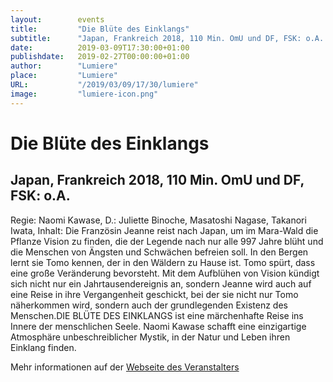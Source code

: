 ```yaml
---
layout:        events
title:         "Die Blüte des Einklangs"
subtitle:      "Japan, Frankreich 2018, 110 Min. OmU und DF, FSK: o.A. "
date:          2019-03-09T17:30:00+01:00
publishdate:   2019-02-27T00:00:00+01:00
author:        "Lumiere"
place:         "Lumiere"
URL:           "/2019/03/09/17/30/lumiere"
image:         "lumiere-icon.png"
---
```


Die Blüte des Einklangs
===========

Japan, Frankreich 2018, 110 Min. OmU und DF, FSK: o.A. 
-----------

Regie: Naomi Kawase, D.: Juliette Binoche, Masatoshi Nagase, Takanori Iwata, Inhalt: Die Französin Jeanne reist nach Japan, um im Mara-Wald die Pflanze Vision zu finden, die der Legende nach nur alle 997 Jahre blüht und  die Menschen von Ängsten und Schwächen befreien soll. In  den Bergen lernt sie Tomo kennen, der in den Wäldern zu Hause ist. Tomo spürt, dass eine große Veränderung bevorsteht. Mit dem Aufblühen von Vision kündigt sich nicht nur ein Jahrtausendereignis an, sondern Jeanne wird auch auf eine Reise in ihre Vergangenheit geschickt, bei der sie nicht nur Tomo näherkommen wird, sondern auch der grundlegenden Existenz des Menschen.DIE BLÜTE DES EINKLANGS  ist eine märchenhafte Reise ins Innere der menschlichen Seele. Naomi Kawase schafft eine einzigartige Atmosphäre unbeschreiblicher Mystik, in der Natur und Leben ihren Einklang finden.

Mehr informationen auf der [Webseite des Veranstalters](http://www.lumiere.de/19/03/bluete.htm)
